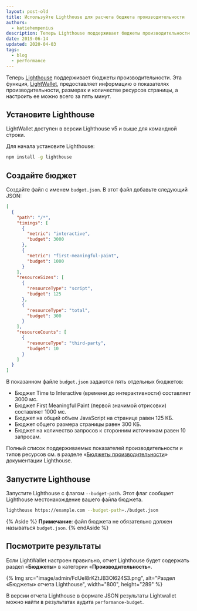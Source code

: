 ```yaml
---
layout: post-old
title: Используйте Lighthouse для расчета бюджета производительности
authors:
  - katiehempenius
description: Теперь Lighthouse поддерживает бюджеты производительности. Эта функция, LightWallet, предоставляет информацию о размерах и количестве ресурсов страницы, а настроить ее можно всего за пять минут.
date: 2019-06-14
updated: 2020-04-03
tags:
  - blog
  - performance
---
```


Теперь [Lighthouse](https://github.com/GoogleChrome/lighthouse) поддерживает бюджеты производительности. Эта функция, [LightWallet](https://developers.google.com/web/tools/lighthouse/audits/budgets), предоставляет информацию о показателях производительности, размерах и количестве ресурсов страницы, а настроить ее можно всего за пять минут.

## Установите Lighthouse

LightWallet доступен в версии Lighthouse v5 и выше для командной строки.

Для начала установите Lighthouse:

```bash
npm install -g lighthouse
```

## Создайте бюджет

Создайте файл с именем `budget.json`. В этот файл добавьте следующий JSON:

```json
[
  {
    "path": "/*",
    "timings": [
      {
        "metric": "interactive",
        "budget": 3000
      },
      {
        "metric": "first-meaningful-paint",
        "budget": 1000
      }
    ],
    "resourceSizes": [
      {
        "resourceType": "script",
        "budget": 125
      },
      {
        "resourceType": "total",
        "budget": 300
      }
    ],
    "resourceCounts": [
      {
        "resourceType": "third-party",
        "budget": 10
      }
    ]
  }
]
```

В показанном файле `budget.json` задаются пять отдельных бюджетов:

- Бюджет Time to Interactive (времени до интерактивности) составляет 3000 мс.
- Бюджет First Meaningful Paint (первой значимой отрисовки) составляет 1000 мс.
- Бюджет на общий объем JavaScript на странице равен 125 КБ.
- Бюджет общего размера страницы равен 300 КБ.
- Бюджет на количество запросов к сторонним источникам равен 10 запросам.

Полный список поддерживаемых показателей производительности и типов ресурсов см. в разделе «[Бюджеты производительности](https://github.com/GoogleChrome/lighthouse/blob/master/docs/performance-budgets.md)» документации Lighthouse.

## Запустите Lighthouse

Запустите Lighthouse с флагом `--budget-path`. Этот флаг сообщает Lighthouse местонахождение вашего файла бюджета.

```bash
lighthouse https://example.com --budget-path=./budget.json
```

{% Aside %} **Примечание**: файл бюджета не обязательно должен называться `budget.json`. {% endAside %}

## Посмотрите результаты

Если LightWallet настроен правильно, отчет Lighthouse будет содержать раздел «**Бюджеты**» в категории «**Производительность**».

{% Img src="image/admin/FdUeI8rKZtJB3Ol624S3.png", alt="Раздел «Бюджеты» отчета Lighthouse", width="800", height="289" %}

В версии отчета Lighthouse в формате JSON результаты Lightwallet можно найти в результатах аудита `performance-budget`.
